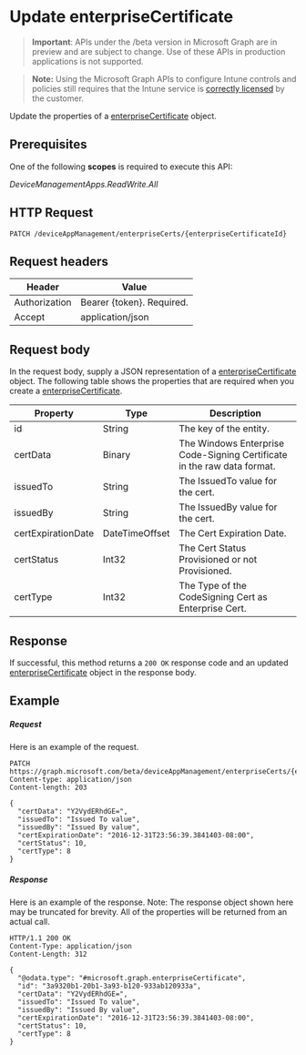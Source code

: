 ﻿# Update enterpriseCertificate

> **Important**: APIs under the /beta version in Microsoft Graph are in preview and are subject to change. Use of these APIs in production applications is not supported.

> **Note:** Using the Microsoft Graph APIs to configure Intune controls and policies still requires that the Intune service is [correctly licensed](https://go.microsoft.com/fwlink/?linkid=839381) by the customer.

Update the properties of a [enterpriseCertificate](../resources/intune_apps_enterprisecertificate.md) object.
## Prerequisites
One of the following **scopes** is required to execute this API:

*DeviceManagementApps.ReadWrite.All*
## HTTP Request
<!-- {
  "blockType": "ignored"
}
-->
```http
PATCH /deviceAppManagement/enterpriseCerts/{enterpriseCertificateId}
```

## Request headers
|Header|Value|
|---|---|
|Authorization|Bearer {token}. Required.|
|Accept|application/json|

## Request body
In the request body, supply a JSON representation of a [enterpriseCertificate](../resources/intune_apps_enterprisecertificate.md) object.
The following table shows the properties that are required when you create a [enterpriseCertificate](../resources/intune_apps_enterprisecertificate.md).

|Property|Type|Description|
|---|---|---|
|id|String|The key of the entity.|
|certData|Binary|The Windows Enterprise Code-Signing Certificate in the raw data format.|
|issuedTo|String|The IssuedTo value for the cert.|
|issuedBy|String|The IssuedBy value for the cert.|
|certExpirationDate|DateTimeOffset|The Cert Expiration Date.|
|certStatus|Int32|The Cert Status Provisioned or not Provisioned.|
|certType|Int32|The Type of the CodeSigning Cert as Enterprise Cert.|

## Response

If successful, this method returns a `200 OK` response code and an updated [enterpriseCertificate](../resources/intune_apps_enterprisecertificate.md) object in the response body.

## Example

##### Request

Here is an example of the request.
```http
PATCH https://graph.microsoft.com/beta/deviceAppManagement/enterpriseCerts/{enterpriseCertificateId}
Content-type: application/json
Content-length: 203

{
  "certData": "Y2VydERhdGE=",
  "issuedTo": "Issued To value",
  "issuedBy": "Issued By value",
  "certExpirationDate": "2016-12-31T23:56:39.3841403-08:00",
  "certStatus": 10,
  "certType": 8
}
```

##### Response

Here is an example of the response. Note: The response object shown here may be truncated for brevity. All of the properties will be returned from an actual call.
```http
HTTP/1.1 200 OK
Content-Type: application/json
Content-Length: 312

{
  "@odata.type": "#microsoft.graph.enterpriseCertificate",
  "id": "3a9320b1-20b1-3a93-b120-933ab120933a",
  "certData": "Y2VydERhdGE=",
  "issuedTo": "Issued To value",
  "issuedBy": "Issued By value",
  "certExpirationDate": "2016-12-31T23:56:39.3841403-08:00",
  "certStatus": 10,
  "certType": 8
}
```



